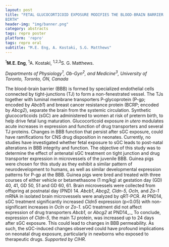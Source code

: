 ```yaml
---
layout: post
title: "FETAL GLUCOCORTICOID EXPOSURE MODIFIES THE BLOOD-BRAIN BARRIER AFTER
BIRTH"
header-img: "img/banner.png"
category: abstracts
tags: repro poster
platform: 'repro'
tags: repro oral
subtitle: "M.E. Eng, A. Kostaki, S.G. Matthews"
---
```

<sup>1</sup>__M.E. Eng__, <sup>1</sup>A. Kostaki, <sup>1,2,3</sup>S. G. Matthews.

_Departments of Physiology<sup>1</sup>, Ob-Gyn<sup>2</sup>, and Medicine<sup>3</sup>, University of
Toronto, Toronto, ON, Canada_

The blood-brain barrier (BBB) is formed by specialized endothelial cells
connected by tight-junctions (TJ) to form a non-fenestrated vessel. The
TJs together with luminal membrane transporters P-glycoprotein (P-gp;
encoded by _Abcb1_) and breast cancer resistance protein (BCRP; encoded
by _Abcg2_), separate the brain from the systemic circulation. Synthetic
glucocorticoids (sGC) are administered to women at risk of preterm
birth, to help drive fetal lung maturation. Glucocorticoid exposure _in
utero_ modulates acute increases in expression and function of drug
transporters and several TJ proteins. Changes in BBB function that
persist after sGC exposure, could have ramifications for CNS drug
disposition in neonates. Currently, no studies have investigated whether
fetal exposure to sGC leads to post-natal alterations in BBB integrity
and function. The objective of this study was to determine the
effect of antenatal sGC treatment on tight junction and drug transporter
expression in microvessels of the juvenile BBB. Guinea pigs were chosen
for this study as they exhibit a similar pattern of neurodevelopment to
humans, as well as similar developmental expression patterns for P-gp at
the BBB. Guinea pigs were bred and treated with three courses of either
vehicle or betamethasone (1 mg/kg) at gestation day (GD) 40, 41, GD 50,
51 and GD 60, 61. Brain microvessels were collected from offspring at
postnatal day (PND) 14. _Abcb1_, _Abcg2, Cldn-5, Ocln,_ and _Zo-1_ mRNA
in isolated brain microvessels were analyzed by qRT-PCR. At PND14, sGC
treatment significantly increased _Cldn5_ expression (p&lt;0.05) with
non-significant increases in _Ocln_ or _Zo-1_. sGC treatment did not
affect expression of drug transporters _Abcb1,_ or _Abcg2_ at PND14_._
To conclude, expression of _Cldn-5_, the main TJ protein, was increased
up to 24 days after sGC exposure. This could lead to changes in BBB
permeability. As such, the sGC-induced changes observed could have
profound implications on neonatal drug exposure, particularly in
newborns who exposed to therapeutic drugs. _Supported by CIHR._
